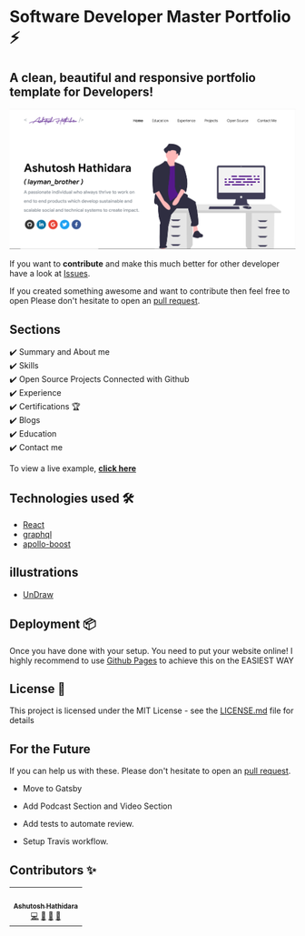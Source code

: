 # Software Developer Master Portfolio ⚡️ 

## A clean, beautiful and responsive portfolio template for Developers!


<p align="center"> 
  <kbd>
<img src="images/front.PNG"></img>
  </kbd>
</p>


If you want to **contribute** and make this much better for other developer have a look at [Issues](https://github.com/ashutosh1919/masterPortfolio/issues).


If you created something awesome and want to contribute then feel free to open Please don't hesitate to open an [pull request](https://github.com/ashutosh1919/masterPortfolio/pulls).


## Sections 
✔️ Summary and About me\
✔️ Skills \
✔️ Open Source Projects Connected with Github\
✔️ Experience\
✔️ Certifications 🏆\
✔️ Blogs\
✔️ Education\
✔️ Contact me

To view a live example, **[click here](https://ashutosh1919.github.io/)**

## Technologies used 🛠️

- [React](https://reactjs.org/)
- [graphql](https://graphql.org/) 
- [apollo-boost](https://www.apollographql.com/docs/react/get-started/) 

## illustrations
- [UnDraw](https://undraw.co/illustrations)

## Deployment 📦 
Once you have done with your setup. You need to put your website online!
I highly recommend to use [Github Pages](https://create-react-app.dev/docs/deployment/#github-pages) to achieve this on the EASIEST WAY



## License 📄

This project is licensed under the MIT License - see the [LICENSE.md](./LICENSE) file for details




## For the Future 
If you can help us with these. Please don't hesitate to open an [pull request](https://github.com/ashutosh1919/masterPortfolio/pulls).

- Move to Gatsby

- Add Podcast Section and Video Section

- Add tests to automate review.

- Setup Travis workflow.

## Contributors ✨

<!-- ALL-CONTRIBUTORS-LIST:START - Do not remove or modify this section -->
<!-- prettier-ignore-start -->
<!-- markdownlint-disable -->
<table>
  <tr>
    <td align="center"><a href="http://ashutosh1919.github.io"><img src="https://avatars2.githubusercontent.com/u/20843596?s=460&u=f9348a38571fa0993d58db1c06d471b53210dc74&v=4" width="100px;" alt=""/><br /><sub><b>Ashutosh Hathidara</b></sub></a><br /><a href="https://github.com/ashutosh1919/masterPortfolio/commits?author=ashutosh1919" title="Code">💻</a> <a href="https://github.com/ashutosh1919/masterPortfolio/commits?author=ashutosh1919" title="Documentation">📖</a> <a href="#design-ashutosh1919" title="Design">🎨</a> <a href="#maintenance-ashutosh1919" title="Maintenance">🚧</a></td>
  </tr>
</table>

<!-- markdownlint-enable -->
<!-- prettier-ignore-end -->
<!-- ALL-CONTRIBUTORS-LIST:END -->


